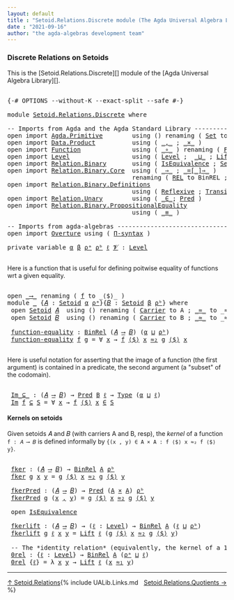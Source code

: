 ```yaml
---
layout: default
title : "Setoid.Relations.Discrete module (The Agda Universal Algebra Library)"
date : "2021-09-16"
author: "the agda-algebras development team"
---
```


### <a id="discrete-relations">Discrete Relations on Setoids</a>

This is the [Setoid.Relations.Discrete][] module of the [Agda Universal Algebra Library][].

<pre class="Agda">

<a id="344" class="Symbol">{-#</a> <a id="348" class="Keyword">OPTIONS</a> <a id="356" class="Pragma">--without-K</a> <a id="368" class="Pragma">--exact-split</a> <a id="382" class="Pragma">--safe</a> <a id="389" class="Symbol">#-}</a>

<a id="394" class="Keyword">module</a> <a id="401" href="Setoid.Relations.Discrete.html" class="Module">Setoid.Relations.Discrete</a> <a id="427" class="Keyword">where</a>

<a id="434" class="Comment">-- Imports from Agda and the Agda Standard Library ----------------------------------------------</a>
<a id="532" class="Keyword">open</a> <a id="537" class="Keyword">import</a> <a id="544" href="Agda.Primitive.html" class="Module">Agda.Primitive</a>        <a id="566" class="Keyword">using</a> <a id="572" class="Symbol">()</a> <a id="575" class="Keyword">renaming</a> <a id="584" class="Symbol">(</a> <a id="586" href="Agda.Primitive.html#326" class="Primitive">Set</a> <a id="590" class="Symbol">to</a> <a id="593" class="Primitive">Type</a> <a id="598" class="Symbol">)</a>
<a id="600" class="Keyword">open</a> <a id="605" class="Keyword">import</a> <a id="612" href="Data.Product.html" class="Module">Data.Product</a>          <a id="634" class="Keyword">using</a> <a id="640" class="Symbol">(</a> <a id="642" href="Agda.Builtin.Sigma.html#236" class="InductiveConstructor Operator">_,_</a> <a id="646" class="Symbol">;</a> <a id="648" href="Data.Product.html#1167" class="Function Operator">_×_</a> <a id="652" class="Symbol">)</a>
<a id="654" class="Keyword">open</a> <a id="659" class="Keyword">import</a> <a id="666" href="Function.html" class="Module">Function</a>              <a id="688" class="Keyword">using</a> <a id="694" class="Symbol">(</a> <a id="696" href="Function.Base.html#1031" class="Function Operator">_∘_</a> <a id="700" class="Symbol">)</a> <a id="702" class="Keyword">renaming</a> <a id="711" class="Symbol">(</a> <a id="713" href="Function.Bundles.html#1868" class="Record">Func</a> <a id="718" class="Symbol">to</a> <a id="721" class="Record">_⟶_</a> <a id="725" class="Symbol">)</a>
<a id="727" class="Keyword">open</a> <a id="732" class="Keyword">import</a> <a id="739" href="Level.html" class="Module">Level</a>                 <a id="761" class="Keyword">using</a> <a id="767" class="Symbol">(</a> <a id="769" href="Agda.Primitive.html#597" class="Postulate">Level</a> <a id="775" class="Symbol">;</a>  <a id="778" href="Agda.Primitive.html#810" class="Primitive Operator">_⊔_</a> <a id="782" class="Symbol">;</a> <a id="784" href="Level.html#400" class="Record">Lift</a> <a id="789" class="Symbol">)</a>
<a id="791" class="Keyword">open</a> <a id="796" class="Keyword">import</a> <a id="803" href="Relation.Binary.html" class="Module">Relation.Binary</a>       <a id="825" class="Keyword">using</a> <a id="831" class="Symbol">(</a> <a id="833" href="Relation.Binary.Structures.html#1522" class="Record">IsEquivalence</a> <a id="847" class="Symbol">;</a> <a id="849" href="Relation.Binary.Bundles.html#1009" class="Record">Setoid</a> <a id="856" class="Symbol">)</a>
<a id="858" class="Keyword">open</a> <a id="863" class="Keyword">import</a> <a id="870" href="Relation.Binary.Core.html" class="Module">Relation.Binary.Core</a>  <a id="892" class="Keyword">using</a> <a id="898" class="Symbol">(</a> <a id="900" href="Relation.Binary.Core.html#1254" class="Function Operator">_⇒_</a> <a id="904" class="Symbol">;</a> <a id="906" href="Relation.Binary.Core.html#1460" class="Function Operator">_=[_]⇒_</a> <a id="914" class="Symbol">)</a>
                                  <a id="950" class="Keyword">renaming</a> <a id="959" class="Symbol">(</a> <a id="961" href="Relation.Binary.Core.html#766" class="Function">REL</a> <a id="965" class="Symbol">to</a> <a id="968" class="Function">BinREL</a> <a id="975" class="Symbol">;</a> <a id="977" href="Relation.Binary.Core.html#882" class="Function">Rel</a> <a id="981" class="Symbol">to</a> <a id="984" class="Function">BinRel</a> <a id="991" class="Symbol">)</a>
<a id="993" class="Keyword">open</a> <a id="998" class="Keyword">import</a> <a id="1005" href="Relation.Binary.Definitions.html" class="Module">Relation.Binary.Definitions</a>
                                  <a id="1067" class="Keyword">using</a> <a id="1073" class="Symbol">(</a> <a id="1075" href="Relation.Binary.Definitions.html#1339" class="Function">Reflexive</a> <a id="1085" class="Symbol">;</a> <a id="1087" href="Relation.Binary.Definitions.html#1978" class="Function">Transitive</a> <a id="1098" class="Symbol">)</a>
<a id="1100" class="Keyword">open</a> <a id="1105" class="Keyword">import</a> <a id="1112" href="Relation.Unary.html" class="Module">Relation.Unary</a>        <a id="1134" class="Keyword">using</a> <a id="1140" class="Symbol">(</a> <a id="1142" href="Relation.Unary.html#1523" class="Function Operator">_∈_</a><a id="1145" class="Symbol">;</a> <a id="1147" href="Relation.Unary.html#1101" class="Function">Pred</a> <a id="1152" class="Symbol">)</a>
<a id="1154" class="Keyword">open</a> <a id="1159" class="Keyword">import</a> <a id="1166" href="Relation.Binary.PropositionalEquality.html" class="Module">Relation.Binary.PropositionalEquality</a>
                                  <a id="1238" class="Keyword">using</a> <a id="1244" class="Symbol">(</a> <a id="1246" href="Agda.Builtin.Equality.html#151" class="Datatype Operator">_≡_</a> <a id="1250" class="Symbol">)</a>

<a id="1253" class="Comment">-- Imports from agda-algebras -------------------------------------------------------------------</a>
<a id="1351" class="Keyword">open</a> <a id="1356" class="Keyword">import</a> <a id="1363" href="Overture.html" class="Module">Overture</a> <a id="1372" class="Keyword">using</a> <a id="1378" class="Symbol">(</a> <a id="1380" href="Overture.Basic.html#6012" class="Function">Π-syntax</a> <a id="1389" class="Symbol">)</a>

<a id="1392" class="Keyword">private</a> <a id="1400" class="Keyword">variable</a> <a id="1409" href="Setoid.Relations.Discrete.html#1409" class="Generalizable">α</a> <a id="1411" href="Setoid.Relations.Discrete.html#1411" class="Generalizable">β</a> <a id="1413" href="Setoid.Relations.Discrete.html#1413" class="Generalizable">ρᵃ</a> <a id="1416" href="Setoid.Relations.Discrete.html#1416" class="Generalizable">ρᵇ</a> <a id="1419" href="Setoid.Relations.Discrete.html#1419" class="Generalizable">ℓ</a> <a id="1421" href="Setoid.Relations.Discrete.html#1421" class="Generalizable">𝓥</a> <a id="1423" class="Symbol">:</a> <a id="1425" href="Agda.Primitive.html#597" class="Postulate">Level</a>

</pre>

Here is a function that is useful for defining poitwise equality of functions wrt a given equality.

<pre class="Agda">

<a id="1559" class="Keyword">open</a> <a id="1564" href="Setoid.Relations.Discrete.html#721" class="Module">_⟶_</a> <a id="1568" class="Keyword">renaming</a> <a id="1577" class="Symbol">(</a> <a id="1579" href="Function.Bundles.html#1919" class="Field">f</a> <a id="1581" class="Symbol">to</a> <a id="1584" class="Field">_⟨$⟩_</a> <a id="1590" class="Symbol">)</a>
<a id="1592" class="Keyword">module</a> <a id="1599" href="Setoid.Relations.Discrete.html#1599" class="Module">_</a> <a id="1601" class="Symbol">{</a><a id="1602" href="Setoid.Relations.Discrete.html#1602" class="Bound">𝐴</a> <a id="1604" class="Symbol">:</a> <a id="1606" href="Relation.Binary.Bundles.html#1009" class="Record">Setoid</a> <a id="1613" href="Setoid.Relations.Discrete.html#1409" class="Generalizable">α</a> <a id="1615" href="Setoid.Relations.Discrete.html#1413" class="Generalizable">ρᵃ</a><a id="1617" class="Symbol">}{</a><a id="1619" href="Setoid.Relations.Discrete.html#1619" class="Bound">𝐵</a> <a id="1621" class="Symbol">:</a> <a id="1623" href="Relation.Binary.Bundles.html#1009" class="Record">Setoid</a> <a id="1630" href="Setoid.Relations.Discrete.html#1411" class="Generalizable">β</a> <a id="1632" href="Setoid.Relations.Discrete.html#1416" class="Generalizable">ρᵇ</a><a id="1634" class="Symbol">}</a> <a id="1636" class="Keyword">where</a>
 <a id="1643" class="Keyword">open</a> <a id="1648" href="Relation.Binary.Bundles.html#1009" class="Module">Setoid</a> <a id="1655" href="Setoid.Relations.Discrete.html#1602" class="Bound">𝐴</a>  <a id="1658" class="Keyword">using</a> <a id="1664" class="Symbol">()</a> <a id="1667" class="Keyword">renaming</a> <a id="1676" class="Symbol">(</a> <a id="1678" href="Relation.Binary.Bundles.html#1072" class="Field">Carrier</a> <a id="1686" class="Symbol">to</a> <a id="1689" class="Field">A</a> <a id="1691" class="Symbol">;</a> <a id="1693" href="Relation.Binary.Bundles.html#1098" class="Field Operator">_≈_</a> <a id="1697" class="Symbol">to</a> <a id="1700" class="Field Operator">_≈₁_</a> <a id="1705" class="Symbol">)</a>
 <a id="1708" class="Keyword">open</a> <a id="1713" href="Relation.Binary.Bundles.html#1009" class="Module">Setoid</a> <a id="1720" href="Setoid.Relations.Discrete.html#1619" class="Bound">𝐵</a>  <a id="1723" class="Keyword">using</a> <a id="1729" class="Symbol">()</a> <a id="1732" class="Keyword">renaming</a> <a id="1741" class="Symbol">(</a> <a id="1743" href="Relation.Binary.Bundles.html#1072" class="Field">Carrier</a> <a id="1751" class="Symbol">to</a> <a id="1754" class="Field">B</a> <a id="1756" class="Symbol">;</a> <a id="1758" href="Relation.Binary.Bundles.html#1098" class="Field Operator">_≈_</a> <a id="1762" class="Symbol">to</a> <a id="1765" class="Field Operator">_≈₂_</a> <a id="1770" class="Symbol">)</a>

 <a id="1774" href="Setoid.Relations.Discrete.html#1774" class="Function">function-equality</a> <a id="1792" class="Symbol">:</a> <a id="1794" href="Setoid.Relations.Discrete.html#984" class="Function">BinRel</a> <a id="1801" class="Symbol">(</a><a id="1802" href="Setoid.Relations.Discrete.html#1602" class="Bound">𝐴</a> <a id="1804" href="Setoid.Relations.Discrete.html#721" class="Record Operator">⟶</a> <a id="1806" href="Setoid.Relations.Discrete.html#1619" class="Bound">𝐵</a><a id="1807" class="Symbol">)</a> <a id="1809" class="Symbol">(</a><a id="1810" href="Setoid.Relations.Discrete.html#1613" class="Bound">α</a> <a id="1812" href="Agda.Primitive.html#810" class="Primitive Operator">⊔</a> <a id="1814" href="Setoid.Relations.Discrete.html#1632" class="Bound">ρᵇ</a><a id="1816" class="Symbol">)</a>
 <a id="1819" href="Setoid.Relations.Discrete.html#1774" class="Function">function-equality</a> <a id="1837" href="Setoid.Relations.Discrete.html#1837" class="Bound">f</a> <a id="1839" href="Setoid.Relations.Discrete.html#1839" class="Bound">g</a> <a id="1841" class="Symbol">=</a> <a id="1843" class="Symbol">∀</a> <a id="1845" href="Setoid.Relations.Discrete.html#1845" class="Bound">x</a> <a id="1847" class="Symbol">→</a> <a id="1849" href="Setoid.Relations.Discrete.html#1837" class="Bound">f</a> <a id="1851" href="Setoid.Relations.Discrete.html#1584" class="Field Operator">⟨$⟩</a> <a id="1855" href="Setoid.Relations.Discrete.html#1845" class="Bound">x</a> <a id="1857" href="Setoid.Relations.Discrete.html#1765" class="Field Operator">≈₂</a> <a id="1860" href="Setoid.Relations.Discrete.html#1839" class="Bound">g</a> <a id="1862" href="Setoid.Relations.Discrete.html#1584" class="Field Operator">⟨$⟩</a> <a id="1866" href="Setoid.Relations.Discrete.html#1845" class="Bound">x</a>

</pre>

Here is useful notation for asserting that the image of a function (the first argument)
is contained in a predicate, the second argument (a "subset" of the codomain).

<pre class="Agda">

 <a id="2064" href="Setoid.Relations.Discrete.html#2064" class="Function Operator">Im_⊆_</a> <a id="2070" class="Symbol">:</a> <a id="2072" class="Symbol">(</a><a id="2073" href="Setoid.Relations.Discrete.html#1602" class="Bound">𝐴</a> <a id="2075" href="Setoid.Relations.Discrete.html#721" class="Record Operator">⟶</a> <a id="2077" href="Setoid.Relations.Discrete.html#1619" class="Bound">𝐵</a><a id="2078" class="Symbol">)</a> <a id="2080" class="Symbol">→</a> <a id="2082" href="Relation.Unary.html#1101" class="Function">Pred</a> <a id="2087" href="Setoid.Relations.Discrete.html#1754" class="Field">B</a> <a id="2089" href="Setoid.Relations.Discrete.html#1419" class="Generalizable">ℓ</a> <a id="2091" class="Symbol">→</a> <a id="2093" href="Setoid.Relations.Discrete.html#593" class="Primitive">Type</a> <a id="2098" class="Symbol">(</a><a id="2099" href="Setoid.Relations.Discrete.html#1613" class="Bound">α</a> <a id="2101" href="Agda.Primitive.html#810" class="Primitive Operator">⊔</a> <a id="2103" href="Setoid.Relations.Discrete.html#1419" class="Generalizable">ℓ</a><a id="2104" class="Symbol">)</a>
 <a id="2107" href="Setoid.Relations.Discrete.html#2064" class="Function Operator">Im</a> <a id="2110" href="Setoid.Relations.Discrete.html#2110" class="Bound">f</a> <a id="2112" href="Setoid.Relations.Discrete.html#2064" class="Function Operator">⊆</a> <a id="2114" href="Setoid.Relations.Discrete.html#2114" class="Bound">S</a> <a id="2116" class="Symbol">=</a> <a id="2118" class="Symbol">∀</a> <a id="2120" href="Setoid.Relations.Discrete.html#2120" class="Bound">x</a> <a id="2122" class="Symbol">→</a> <a id="2124" href="Setoid.Relations.Discrete.html#2110" class="Bound">f</a> <a id="2126" href="Setoid.Relations.Discrete.html#1584" class="Field Operator">⟨$⟩</a> <a id="2130" href="Setoid.Relations.Discrete.html#2120" class="Bound">x</a> <a id="2132" href="Relation.Unary.html#1523" class="Function Operator">∈</a> <a id="2134" href="Setoid.Relations.Discrete.html#2114" class="Bound">S</a>
</pre>


#### <a id="kernels">Kernels on setoids</a>

Given setoids 𝐴 and 𝐵 (with carriers A and B, resp), the *kernel* of a function `f : 𝐴 ⟶ 𝐵` is defined
informally by `{(x , y) ∈ A × A : f ⟨$⟩ x ≈₂ f ⟨$⟩ y}`.

<pre class="Agda">

 <a id="2369" href="Setoid.Relations.Discrete.html#2369" class="Function">fker</a> <a id="2374" class="Symbol">:</a> <a id="2376" class="Symbol">(</a><a id="2377" href="Setoid.Relations.Discrete.html#1602" class="Bound">𝐴</a> <a id="2379" href="Setoid.Relations.Discrete.html#721" class="Record Operator">⟶</a> <a id="2381" href="Setoid.Relations.Discrete.html#1619" class="Bound">𝐵</a><a id="2382" class="Symbol">)</a> <a id="2384" class="Symbol">→</a> <a id="2386" href="Setoid.Relations.Discrete.html#984" class="Function">BinRel</a> <a id="2393" href="Setoid.Relations.Discrete.html#1689" class="Function">A</a> <a id="2395" href="Setoid.Relations.Discrete.html#1632" class="Bound">ρᵇ</a>
 <a id="2399" href="Setoid.Relations.Discrete.html#2369" class="Function">fker</a> <a id="2404" href="Setoid.Relations.Discrete.html#2404" class="Bound">g</a> <a id="2406" href="Setoid.Relations.Discrete.html#2406" class="Bound">x</a> <a id="2408" href="Setoid.Relations.Discrete.html#2408" class="Bound">y</a> <a id="2410" class="Symbol">=</a> <a id="2412" href="Setoid.Relations.Discrete.html#2404" class="Bound">g</a> <a id="2414" href="Setoid.Relations.Discrete.html#1584" class="Field Operator">⟨$⟩</a> <a id="2418" href="Setoid.Relations.Discrete.html#2406" class="Bound">x</a> <a id="2420" href="Setoid.Relations.Discrete.html#1765" class="Field Operator">≈₂</a> <a id="2423" href="Setoid.Relations.Discrete.html#2404" class="Bound">g</a> <a id="2425" href="Setoid.Relations.Discrete.html#1584" class="Field Operator">⟨$⟩</a> <a id="2429" href="Setoid.Relations.Discrete.html#2408" class="Bound">y</a>

 <a id="2433" href="Setoid.Relations.Discrete.html#2433" class="Function">fkerPred</a> <a id="2442" class="Symbol">:</a> <a id="2444" class="Symbol">(</a><a id="2445" href="Setoid.Relations.Discrete.html#1602" class="Bound">𝐴</a> <a id="2447" href="Setoid.Relations.Discrete.html#721" class="Record Operator">⟶</a> <a id="2449" href="Setoid.Relations.Discrete.html#1619" class="Bound">𝐵</a><a id="2450" class="Symbol">)</a> <a id="2452" class="Symbol">→</a> <a id="2454" href="Relation.Unary.html#1101" class="Function">Pred</a> <a id="2459" class="Symbol">(</a><a id="2460" href="Setoid.Relations.Discrete.html#1689" class="Function">A</a> <a id="2462" href="Data.Product.html#1167" class="Function Operator">×</a> <a id="2464" href="Setoid.Relations.Discrete.html#1689" class="Function">A</a><a id="2465" class="Symbol">)</a> <a id="2467" href="Setoid.Relations.Discrete.html#1632" class="Bound">ρᵇ</a>
 <a id="2471" href="Setoid.Relations.Discrete.html#2433" class="Function">fkerPred</a> <a id="2480" href="Setoid.Relations.Discrete.html#2480" class="Bound">g</a> <a id="2482" class="Symbol">(</a><a id="2483" href="Setoid.Relations.Discrete.html#2483" class="Bound">x</a> <a id="2485" href="Agda.Builtin.Sigma.html#236" class="InductiveConstructor Operator">,</a> <a id="2487" href="Setoid.Relations.Discrete.html#2487" class="Bound">y</a><a id="2488" class="Symbol">)</a> <a id="2490" class="Symbol">=</a> <a id="2492" href="Setoid.Relations.Discrete.html#2480" class="Bound">g</a> <a id="2494" href="Setoid.Relations.Discrete.html#1584" class="Field Operator">⟨$⟩</a> <a id="2498" href="Setoid.Relations.Discrete.html#2483" class="Bound">x</a> <a id="2500" href="Setoid.Relations.Discrete.html#1765" class="Field Operator">≈₂</a> <a id="2503" href="Setoid.Relations.Discrete.html#2480" class="Bound">g</a> <a id="2505" href="Setoid.Relations.Discrete.html#1584" class="Field Operator">⟨$⟩</a> <a id="2509" href="Setoid.Relations.Discrete.html#2487" class="Bound">y</a>

 <a id="2513" class="Keyword">open</a> <a id="2518" href="Relation.Binary.Structures.html#1522" class="Module">IsEquivalence</a>

 <a id="2534" href="Setoid.Relations.Discrete.html#2534" class="Function">fkerlift</a> <a id="2543" class="Symbol">:</a> <a id="2545" class="Symbol">(</a><a id="2546" href="Setoid.Relations.Discrete.html#1602" class="Bound">𝐴</a> <a id="2548" href="Setoid.Relations.Discrete.html#721" class="Record Operator">⟶</a> <a id="2550" href="Setoid.Relations.Discrete.html#1619" class="Bound">𝐵</a><a id="2551" class="Symbol">)</a> <a id="2553" class="Symbol">→</a> <a id="2555" class="Symbol">(</a><a id="2556" href="Setoid.Relations.Discrete.html#2556" class="Bound">ℓ</a> <a id="2558" class="Symbol">:</a> <a id="2560" href="Agda.Primitive.html#597" class="Postulate">Level</a><a id="2565" class="Symbol">)</a> <a id="2567" class="Symbol">→</a> <a id="2569" href="Setoid.Relations.Discrete.html#984" class="Function">BinRel</a> <a id="2576" href="Setoid.Relations.Discrete.html#1689" class="Function">A</a> <a id="2578" class="Symbol">(</a><a id="2579" href="Setoid.Relations.Discrete.html#2556" class="Bound">ℓ</a> <a id="2581" href="Agda.Primitive.html#810" class="Primitive Operator">⊔</a> <a id="2583" href="Setoid.Relations.Discrete.html#1632" class="Bound">ρᵇ</a><a id="2585" class="Symbol">)</a>
 <a id="2588" href="Setoid.Relations.Discrete.html#2534" class="Function">fkerlift</a> <a id="2597" href="Setoid.Relations.Discrete.html#2597" class="Bound">g</a> <a id="2599" href="Setoid.Relations.Discrete.html#2599" class="Bound">ℓ</a> <a id="2601" href="Setoid.Relations.Discrete.html#2601" class="Bound">x</a> <a id="2603" href="Setoid.Relations.Discrete.html#2603" class="Bound">y</a> <a id="2605" class="Symbol">=</a> <a id="2607" href="Level.html#400" class="Record">Lift</a> <a id="2612" href="Setoid.Relations.Discrete.html#2599" class="Bound">ℓ</a> <a id="2614" class="Symbol">(</a><a id="2615" href="Setoid.Relations.Discrete.html#2597" class="Bound">g</a> <a id="2617" href="Setoid.Relations.Discrete.html#1584" class="Field Operator">⟨$⟩</a> <a id="2621" href="Setoid.Relations.Discrete.html#2601" class="Bound">x</a> <a id="2623" href="Setoid.Relations.Discrete.html#1765" class="Field Operator">≈₂</a> <a id="2626" href="Setoid.Relations.Discrete.html#2597" class="Bound">g</a> <a id="2628" href="Setoid.Relations.Discrete.html#1584" class="Field Operator">⟨$⟩</a> <a id="2632" href="Setoid.Relations.Discrete.html#2603" class="Bound">y</a><a id="2633" class="Symbol">)</a>

 <a id="2637" class="Comment">-- The *identity relation* (equivalently, the kernel of a 1-to-1 function)</a>
 <a id="2713" href="Setoid.Relations.Discrete.html#2713" class="Function">0rel</a> <a id="2718" class="Symbol">:</a> <a id="2720" class="Symbol">{</a><a id="2721" href="Setoid.Relations.Discrete.html#2721" class="Bound">ℓ</a> <a id="2723" class="Symbol">:</a> <a id="2725" href="Agda.Primitive.html#597" class="Postulate">Level</a><a id="2730" class="Symbol">}</a> <a id="2732" class="Symbol">→</a> <a id="2734" href="Setoid.Relations.Discrete.html#984" class="Function">BinRel</a> <a id="2741" href="Setoid.Relations.Discrete.html#1689" class="Function">A</a> <a id="2743" class="Symbol">(</a><a id="2744" href="Setoid.Relations.Discrete.html#1615" class="Bound">ρᵃ</a> <a id="2747" href="Agda.Primitive.html#810" class="Primitive Operator">⊔</a> <a id="2749" href="Setoid.Relations.Discrete.html#2721" class="Bound">ℓ</a><a id="2750" class="Symbol">)</a>
 <a id="2753" href="Setoid.Relations.Discrete.html#2713" class="Function">0rel</a> <a id="2758" class="Symbol">{</a><a id="2759" href="Setoid.Relations.Discrete.html#2759" class="Bound">ℓ</a><a id="2760" class="Symbol">}</a> <a id="2762" class="Symbol">=</a> <a id="2764" class="Symbol">λ</a> <a id="2766" href="Setoid.Relations.Discrete.html#2766" class="Bound">x</a> <a id="2768" href="Setoid.Relations.Discrete.html#2768" class="Bound">y</a> <a id="2770" class="Symbol">→</a> <a id="2772" href="Level.html#400" class="Record">Lift</a> <a id="2777" href="Setoid.Relations.Discrete.html#2759" class="Bound">ℓ</a> <a id="2779" class="Symbol">(</a><a id="2780" href="Setoid.Relations.Discrete.html#2766" class="Bound">x</a> <a id="2782" href="Setoid.Relations.Discrete.html#1700" class="Function Operator">≈₁</a> <a id="2785" href="Setoid.Relations.Discrete.html#2768" class="Bound">y</a><a id="2786" class="Symbol">)</a>
</pre>

--------------------------------------

<span style="float:left;">[↑ Setoid.Relations](Setoid.Relations.html)</span>
<span style="float:right;">[Setoid.Relations.Quotients →](Setoid.Relations.Quotients.html)</span>

{% include UALib.Links.md %}
